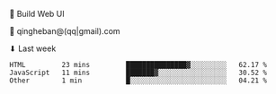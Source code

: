 🧙 Build Web UI

📧 qingheban@(qq|gmail).com

⬇ Last week

<!--START_SECTION:waka-->

```text
HTML         23 mins         ███████████████▓░░░░░░░░░   62.17 %
JavaScript   11 mins         ███████▓░░░░░░░░░░░░░░░░░   30.52 %
Other        1 min           █░░░░░░░░░░░░░░░░░░░░░░░░   04.21 %
```

<!--END_SECTION:waka-->

<!--
**banqinghe/banqinghe** is a ✨ _special_ ✨ repository because its `README.md` (this file) appears on your GitHub profile.

Here are some ideas to get you started:

- 🔭 I’m currently working on ...
- 🌱 I’m currently learning ...
- 👯 I’m looking to collaborate on ...
- 🤔 I’m looking for help with ...
- 💬 Ask me about ...
- 📫 How to reach me: ...
- 😄 Pronouns: ...
- ⚡ Fun fact: ...
-->

